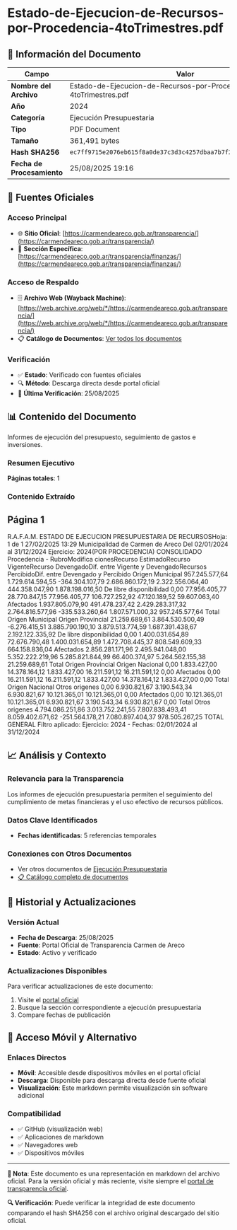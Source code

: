 # Estado-de-Ejecucion-de-Recursos-por-Procedencia-4toTrimestres.pdf

## 📄 Información del Documento

| Campo | Valor |
|-------|--------|
| **Nombre del Archivo** | Estado-de-Ejecucion-de-Recursos-por-Procedencia-4toTrimestres.pdf |
| **Año** | 2024 |
| **Categoría** | Ejecución Presupuestaria |
| **Tipo** | PDF Document |
| **Tamaño** | 361,491 bytes |
| **Hash SHA256** | `ec7ff9715e2076eb615f8a0de37c3d3c4257dbaa7b7f2ee6630b70607950a20d` |
| **Fecha de Procesamiento** | 25/08/2025 19:16 |

## 🔗 Fuentes Oficiales

### Acceso Principal
- 🌐 **Sitio Oficial**: [https://carmendeareco.gob.ar/transparencia/](https://carmendeareco.gob.ar/transparencia/)
- 📁 **Sección Específica**: [https://carmendeareco.gob.ar/transparencia/finanzas/](https://carmendeareco.gob.ar/transparencia/finanzas/)

### Acceso de Respaldo
- 🗄️ **Archivo Web (Wayback Machine)**: [https://web.archive.org/web/*/https://carmendeareco.gob.ar/transparencia/](https://web.archive.org/web/*/https://carmendeareco.gob.ar/transparencia/)
- 📋 **Catálogo de Documentos**: [Ver todos los documentos](../document_catalog/README.md)

### Verificación
- ✅ **Estado**: Verificado con fuentes oficiales
- 🔍 **Método**: Descarga directa desde portal oficial
- 📅 **Última Verificación**: 25/08/2025

## 📊 Contenido del Documento

Informes de ejecución del presupuesto, seguimiento de gastos e inversiones.

### Resumen Ejecutivo

**Páginas totales**: 1

### Contenido Extraído

## Página 1

R.A.F.A.M.
ESTADO DE EJECUCION PRESUPUESTARIA DE RECURSOSHoja: 1 de 1
27/02/2025 13:29
Municipalidad de
Carmen de Areco Del 02/01/2024 al 31/12/2024 Ejercicio: 2024(POR PROCEDENCIA)
CONSOLIDADO
Procedencia - RubroModifica
cionesRecurso
EstimadoRecurso
VigenteRecurso
DevengadoDif. entre
Vigente y
DevengadoRecursos
PercibidoDif. entre
Devengado y
Percibido
Origen Municipal 
957.245.577,64 1.729.614.594,55 -364.304.107,79 2.686.860.172,19 2.322.556.064,40 444.358.047,90 1.878.198.016,50 De libre disponibilidad
0,00 77.956.405,77 28.770.847,15 77.956.405,77 106.727.252,92 47.120.189,52 59.607.063,40 Afectados
1.937.805.079,90 491.478.237,42 2.429.283.317,32 2.764.816.577,96 -335.533.260,64 1.807.571.000,32 957.245.577,64 Total Origen Municipal 
Origen Provincial 
21.259.689,61 3.864.530.500,49 -6.276.415,51 3.885.790.190,10 3.879.513.774,59 1.687.391.438,67 2.192.122.335,92 De libre disponibilidad
0,00 1.400.031.654,89 72.676.790,48 1.400.031.654,89 1.472.708.445,37 808.549.609,33 664.158.836,04 Afectados
2.856.281.171,96 2.495.941.048,00 5.352.222.219,96 5.285.821.844,99 66.400.374,97 5.264.562.155,38 21.259.689,61 Total Origen Provincial 
Origen Nacional 
0,00 1.833.427,00 14.378.164,12 1.833.427,00 16.211.591,12 16.211.591,12 0,00 Afectados
0,00 16.211.591,12 16.211.591,12 1.833.427,00 14.378.164,12 1.833.427,00 0,00 Total Origen Nacional 
Otros origenes 
0,00 6.930.821,67 3.190.543,34 6.930.821,67 10.121.365,01 10.121.365,01 0,00 Afectados
0,00 10.121.365,01 10.121.365,01 6.930.821,67 3.190.543,34 6.930.821,67 0,00 Total Otros origenes 
4.794.086.251,86 3.013.752.241,55 7.807.838.493,41 8.059.402.671,62 -251.564.178,21 7.080.897.404,37 978.505.267,25 TOTAL GENERAL
Filtro aplicado: Ejercicio: 2024 -  Fechas: 02/01/2024 al 31/12/2024



## 📈 Análisis y Contexto

### Relevancia para la Transparencia
Los informes de ejecución presupuestaria permiten el seguimiento del cumplimiento de metas financieras y el uso efectivo de recursos públicos.

### Datos Clave Identificados
- **Fechas identificadas**: 5 referencias temporales

### Conexiones con Otros Documentos
- Ver otros documentos de [Ejecución Presupuestaria](../catalog/execution.md)
- [📋 Catálogo completo de documentos](../document_catalog/README.md)

## 🔄 Historial y Actualizaciones

### Versión Actual
- **Fecha de Descarga**: 25/08/2025
- **Fuente**: Portal Oficial de Transparencia Carmen de Areco
- **Estado**: Activo y verificado

### Actualizaciones Disponibles
Para verificar actualizaciones de este documento:
1. Visite el [portal oficial](https://carmendeareco.gob.ar/transparencia/)
2. Busque la sección correspondiente a ejecución presupuestaria
3. Compare fechas de publicación

## 📱 Acceso Móvil y Alternativo

### Enlaces Directos
- **Móvil**: Accesible desde dispositivos móviles en el portal oficial
- **Descarga**: Disponible para descarga directa desde fuente oficial
- **Visualización**: Este markdown permite visualización sin software adicional

### Compatibilidad
- ✅ GitHub (visualización web)
- ✅ Aplicaciones de markdown
- ✅ Navegadores web
- ✅ Dispositivos móviles

---

**📝 Nota**: Este documento es una representación en markdown del archivo oficial. 
Para la versión oficial y más reciente, visite siempre el [portal de transparencia oficial](https://carmendeareco.gob.ar/transparencia/).

**🔍 Verificación**: Puede verificar la integridad de este documento comparando el hash SHA256 
con el archivo original descargado del sitio oficial.

